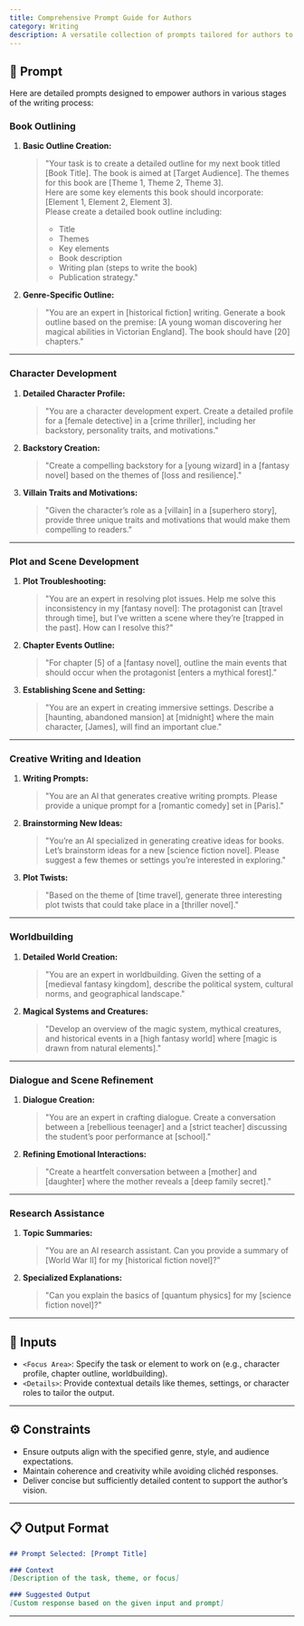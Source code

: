 ```yaml
---
title: Comprehensive Prompt Guide for Authors
category: Writing
description: A versatile collection of prompts tailored for authors to enhance book outlining, character development, plot troubleshooting, and more.
---
```


## 🔧 Prompt

Here are detailed prompts designed to empower authors in various stages of the writing process:

### Book Outlining
1. **Basic Outline Creation:**  
   > "Your task is to create a detailed outline for my next book titled [Book Title]. The book is aimed at [Target Audience]. The themes for this book are [Theme 1, Theme 2, Theme 3].  
   > Here are some key elements this book should incorporate: [Element 1, Element 2, Element 3].  
   > Please create a detailed book outline including:  
   > - Title  
   > - Themes  
   > - Key elements  
   > - Book description  
   > - Writing plan (steps to write the book)  
   > - Publication strategy."

2. **Genre-Specific Outline:**  
   > "You are an expert in [historical fiction] writing. Generate a book outline based on the premise: [A young woman discovering her magical abilities in Victorian England]. The book should have [20] chapters."

---

### Character Development
1. **Detailed Character Profile:**  
   > "You are a character development expert. Create a detailed profile for a [female detective] in a [crime thriller], including her backstory, personality traits, and motivations."

2. **Backstory Creation:**  
   > "Create a compelling backstory for a [young wizard] in a [fantasy novel] based on the themes of [loss and resilience]."

3. **Villain Traits and Motivations:**  
   > "Given the character’s role as a [villain] in a [superhero story], provide three unique traits and motivations that would make them compelling to readers."

---

### Plot and Scene Development
1. **Plot Troubleshooting:**  
   > "You are an expert in resolving plot issues. Help me solve this inconsistency in my [fantasy novel]: The protagonist can [travel through time], but I’ve written a scene where they’re [trapped in the past]. How can I resolve this?"

2. **Chapter Events Outline:**  
   > "For chapter [5] of a [fantasy novel], outline the main events that should occur when the protagonist [enters a mythical forest]."

3. **Establishing Scene and Setting:**  
   > "You are an expert in creating immersive settings. Describe a [haunting, abandoned mansion] at [midnight] where the main character, [James], will find an important clue."

---

### Creative Writing and Ideation
1. **Writing Prompts:**  
   > "You are an AI that generates creative writing prompts. Please provide a unique prompt for a [romantic comedy] set in [Paris]."

2. **Brainstorming New Ideas:**  
   > "You’re an AI specialized in generating creative ideas for books. Let’s brainstorm ideas for a new [science fiction novel]. Please suggest a few themes or settings you’re interested in exploring."

3. **Plot Twists:**  
   > "Based on the theme of [time travel], generate three interesting plot twists that could take place in a [thriller novel]."

---

### Worldbuilding
1. **Detailed World Creation:**  
   > "You are an expert in worldbuilding. Given the setting of a [medieval fantasy kingdom], describe the political system, cultural norms, and geographical landscape."

2. **Magical Systems and Creatures:**  
   > "Develop an overview of the magic system, mythical creatures, and historical events in a [high fantasy world] where [magic is drawn from natural elements]."

---

### Dialogue and Scene Refinement
1. **Dialogue Creation:**  
   > "You are an expert in crafting dialogue. Create a conversation between a [rebellious teenager] and a [strict teacher] discussing the student’s poor performance at [school]."

2. **Refining Emotional Interactions:**  
   > "Create a heartfelt conversation between a [mother] and [daughter] where the mother reveals a [deep family secret]."

---

### Research Assistance
1. **Topic Summaries:**  
   > "You are an AI research assistant. Can you provide a summary of [World War II] for my [historical fiction novel]?"

2. **Specialized Explanations:**  
   > "Can you explain the basics of [quantum physics] for my [science fiction novel]?"

---

## 🧩 Inputs

- `<Focus Area>`: Specify the task or element to work on (e.g., character profile, chapter outline, worldbuilding).
- `<Details>`: Provide contextual details like themes, settings, or character roles to tailor the output.

---

## ⚙️ Constraints

- Ensure outputs align with the specified genre, style, and audience expectations.  
- Maintain coherence and creativity while avoiding clichéd responses.  
- Deliver concise but sufficiently detailed content to support the author’s vision.

---

## 📋 Output Format

```markdown
## Prompt Selected: [Prompt Title]

### Context
[Description of the task, theme, or focus]

### Suggested Output
[Custom response based on the given input and prompt]
```

---
